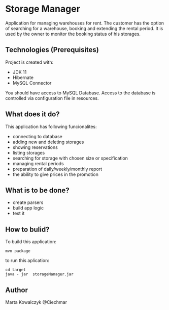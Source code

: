 # Storage Manager


Application for managing warehouses for rent. The customer has the option of searching for a warehouse, booking and extending the rental period.
It is used by the owner to monitor the booking status of his storages.


## Technologies (Prerequisites)
Project is created with:
- JDK 11
- Hibernate 
- MySQL Connector

You should have access to MySQL Database. Access to the database is controlled via configuration file in resources.

## What does it do?

This application has following funcionalites:

- connecting to database
- adding new and deleting storages
- showing reservations
- listing storages
- searching for storage with chosen size or specification
- managing rental periods
- preparation of daily/weekly/monthly report
- the ability to give prices in the promotion


## What is to be done?
- create parsers
- build app logic
- test it


## How to bulid?

To build this application:
```
mvn package
```

to run this aplication:

```
cd target
java - jar  storageManager.jar

```

## Author
Marta Kowalczyk @Ciechmar
